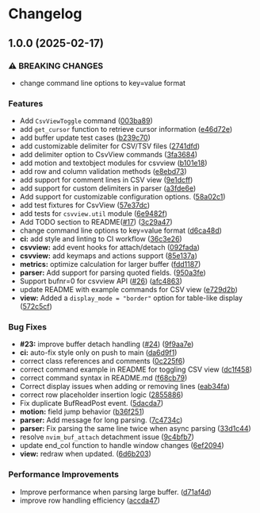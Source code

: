 # Changelog

## 1.0.0 (2025-02-17)


### ⚠ BREAKING CHANGES

* change command line options to key=value format

### Features

* Add `CsvViewToggle` command ([003ba89](https://github.com/hat0uma/csvview.nvim/commit/003ba892b2cbafb8aa479e9f14a5a9af2f539662))
* add `get_cursor` function to retrieve cursor information ([e46d72e](https://github.com/hat0uma/csvview.nvim/commit/e46d72e1953bc25afe5eb698f792c9da5e22e28d))
* add buffer update test cases ([b239c70](https://github.com/hat0uma/csvview.nvim/commit/b239c707937b115aace6038ff3a128d2dcd842ff))
* add customizable delimiter for CSV/TSV files ([2741dfd](https://github.com/hat0uma/csvview.nvim/commit/2741dfdd21b184bbd632f1a78cb2fb487237410a))
* add delimiter option to CsvView commands ([3fa3684](https://github.com/hat0uma/csvview.nvim/commit/3fa36845b8555c4d1032878dfd73b3340cf51eeb))
* add motion and textobject modules for csvview ([b101e18](https://github.com/hat0uma/csvview.nvim/commit/b101e18a92ecb3132acc8462b3f14725468bd78d))
* add row and column validation methods ([e8ebd73](https://github.com/hat0uma/csvview.nvim/commit/e8ebd73711e3ab1b98430948af2ccc4a990b6c09))
* add support for comment lines in CSV view ([9e1dcff](https://github.com/hat0uma/csvview.nvim/commit/9e1dcff494e91c5fad930bf76a0064a404cbb1f4))
* add support for custom delimiters in parser ([a3fde6e](https://github.com/hat0uma/csvview.nvim/commit/a3fde6e7cc9af6aa88b9bc07852eaa2fae57f493))
* Add support for customizable configuration options. ([58a02c1](https://github.com/hat0uma/csvview.nvim/commit/58a02c17ac97fa81aff5a7ccc0b586e3b3f8162b))
* add test fixtures for CsvView ([57e37dc](https://github.com/hat0uma/csvview.nvim/commit/57e37dc2fdb7fc67a6b781c4907846e962e487b2))
* add tests for `csvview.util` module ([6e9482f](https://github.com/hat0uma/csvview.nvim/commit/6e9482f01b2b35b36fb8a8635c2a779d7e6d5ac5))
* Add TODO section to README([#17](https://github.com/hat0uma/csvview.nvim/issues/17)) ([3c29a47](https://github.com/hat0uma/csvview.nvim/commit/3c29a4703e783370b7657cd0d943e301de8653ad))
* change command line options to key=value format ([d6ca48d](https://github.com/hat0uma/csvview.nvim/commit/d6ca48d8b3c2bdf784ad8d88bfbe1556c8437f10))
* **ci:** add style and linting to CI workflow ([36c3e26](https://github.com/hat0uma/csvview.nvim/commit/36c3e26ff10b58cd89bb4aa9e8ffb4a7c96cdaca))
* **csvview:** add event hooks for attach/detach ([092fada](https://github.com/hat0uma/csvview.nvim/commit/092fada3e43b61fe7573bf439e1bc92f1e304f2b))
* **csvview:** add keymaps and actions support ([85e137a](https://github.com/hat0uma/csvview.nvim/commit/85e137aac985234935d842977ab8d33385afe539))
* **metrics:** optimize calculation for larger buffer ([fdd1187](https://github.com/hat0uma/csvview.nvim/commit/fdd118711cbea339b9b117540e20f0aa2a8d1566))
* **parser:** Add support for parsing quoted fields. ([950a3fe](https://github.com/hat0uma/csvview.nvim/commit/950a3fefcd118328f3e3752390e1302276d1b9da))
* Support bufnr=0 for csvview API ([#26](https://github.com/hat0uma/csvview.nvim/issues/26)) ([afc4863](https://github.com/hat0uma/csvview.nvim/commit/afc4863c6d81ae6a839aab9c552c80dc39845098))
* update README with example commands for CSV view ([e729d2b](https://github.com/hat0uma/csvview.nvim/commit/e729d2b6633eb77e4d6b838ea9ee284a4022f5b4))
* **view:** Added a `display_mode = "border"` option for table-like display ([572c5cf](https://github.com/hat0uma/csvview.nvim/commit/572c5cf80de7533a1a548e203d9d923ecc9af346))


### Bug Fixes

* **#23:** improve buffer detach handling ([#24](https://github.com/hat0uma/csvview.nvim/issues/24)) ([9f9aa7e](https://github.com/hat0uma/csvview.nvim/commit/9f9aa7e7a9f977de9cf056b2d1878edd5474be7e))
* **ci:** auto-fix style only on push to main ([da6d9f1](https://github.com/hat0uma/csvview.nvim/commit/da6d9f159165154070ea7d6229e9855b6aa0c747))
* correct class references and comments ([0c225f6](https://github.com/hat0uma/csvview.nvim/commit/0c225f60052fac45db54f6776fbb8ff1bdee7fa7))
* correct command example in README for toggling CSV view ([dc1f458](https://github.com/hat0uma/csvview.nvim/commit/dc1f4584a34cfabe484b27557aee8c6a29214ff4))
* correct command syntax in README.md ([f68cb79](https://github.com/hat0uma/csvview.nvim/commit/f68cb7950c811f2b2b6b19818812f3b4c5624f03))
* Correct display issues when adding or removing lines ([eab34fa](https://github.com/hat0uma/csvview.nvim/commit/eab34fad5a5b27488b41296cdf5d320fca228f23))
* correct row placeholder insertion logic ([2855886](https://github.com/hat0uma/csvview.nvim/commit/2855886ab610fa177eb0bb0a8408a2056cd6a335))
* Fix duplicate BufReadPost event. ([5dacda7](https://github.com/hat0uma/csvview.nvim/commit/5dacda7c738ed22a0c40b3bb0a93582d6e1f21ca))
* **motion:** field jump behavior ([b36f251](https://github.com/hat0uma/csvview.nvim/commit/b36f251c09631117243778b5d1cc5815ab575da2))
* **parser:** Add message for long parsing. ([7c4734c](https://github.com/hat0uma/csvview.nvim/commit/7c4734c51fc1d1c53bf0bc8dfe52b46074b041c0))
* **parser:** Fix parsing the same line twice when async parsing ([33d1c44](https://github.com/hat0uma/csvview.nvim/commit/33d1c44ae997416f2d52ce057806134a02d34e45))
* resolve `nvim_buf_attach` detachment issue ([9c4bfb7](https://github.com/hat0uma/csvview.nvim/commit/9c4bfb791b2c9c5582d729d7613dd8a9444cc5f5))
* update end_col function to handle window changes ([6ef2094](https://github.com/hat0uma/csvview.nvim/commit/6ef20944bc428e78ab434fecf3357c149053d912))
* **view:** redraw when updated. ([6d6b203](https://github.com/hat0uma/csvview.nvim/commit/6d6b2033a99b81681919fab2a1c2fc8ec265f659))


### Performance Improvements

* Improve performance when parsing large buffer. ([d71af4d](https://github.com/hat0uma/csvview.nvim/commit/d71af4dc20c7f4d91ac3c9c82404046c2abeb306))
* improve row handling efficiency ([accda47](https://github.com/hat0uma/csvview.nvim/commit/accda47a7109a75ac2b46f8760a0615b3ee84733))
